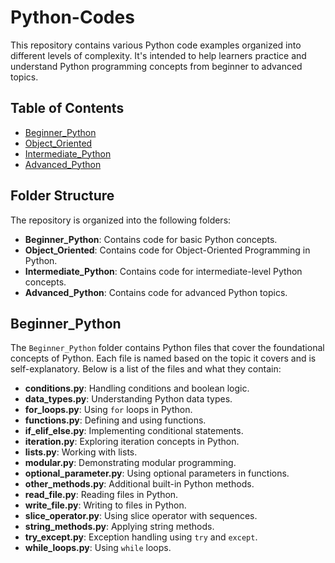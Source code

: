 # Python-Codes

This repository contains various Python code examples organized into different levels of complexity. It's intended to help learners practice and understand Python programming concepts from beginner to advanced topics.

## Table of Contents
- [Beginner_Python](#beginner_python)
- [Object_Oriented](#object_oriented)
- [Intermediate_Python](#intermediate_python)
- [Advanced_Python](#advanced_python)

## Folder Structure

The repository is organized into the following folders:

- **Beginner_Python**: Contains code for basic Python concepts.
- **Object_Oriented**: Contains code for Object-Oriented Programming in Python.
- **Intermediate_Python**: Contains code for intermediate-level Python concepts.
- **Advanced_Python**: Contains code for advanced Python topics.

## Beginner_Python

The `Beginner_Python` folder contains Python files that cover the foundational concepts of Python. Each file is named based on the topic it covers and is self-explanatory. Below is a list of the files and what they contain:

- **conditions.py**: Handling conditions and boolean logic.
- **data_types.py**: Understanding Python data types.
- **for_loops.py**: Using `for` loops in Python.
- **functions.py**: Defining and using functions.
- **if_elif_else.py**: Implementing conditional statements.
- **iteration.py**: Exploring iteration concepts in Python.
- **lists.py**: Working with lists.
- **modular.py**: Demonstrating modular programming.
- **optional_parameter.py**: Using optional parameters in functions.
- **other_methods.py**: Additional built-in Python methods.
- **read_file.py**: Reading files in Python.
- **write_file.py**: Writing to files in Python.
- **slice_operator.py**: Using slice operator with sequences.
- **string_methods.py**: Applying string methods.
- **try_except.py**: Exception handling using `try` and `except`.
- **while_loops.py**: Using `while` loops.
